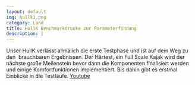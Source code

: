 ```yaml
---
layout: default
img: hullk1.png
category: Land
title: HullK Benchmarkdrucke zur Parameterfindung
description: |
---
```

  Unser HullK verlässt allmälich die erste Testphase und ist auf dem Weg zu den  brauchbaren Ergebnissen. Der Härtest, ein Full Scale Kajak wird der nächste große Meilenstein bevor dann die Komponenten finalisiert werden und einige Komfortfunktionen implementiert. Bis dahin gibt es erstmal Einblicke in die Testläufe. [Youtube](https://www.youtube.com/watch?v=5UdZTpv9Lok)
